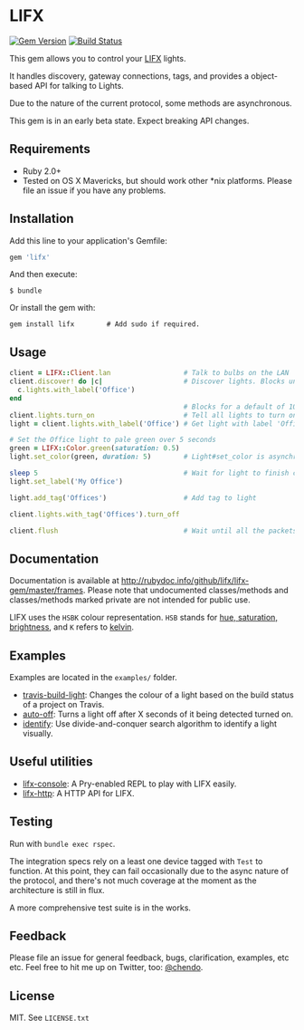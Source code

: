 # LIFX

[![Gem Version](https://badge.fury.io/rb/lifx.png)](https://rubygems.org/gems/lifx) [![Build Status](https://travis-ci.org/LIFX/lifx-gem.png)](https://travis-ci.org/LIFX/lifx-gem)

This gem allows you to control your [LIFX](http://lifx.co) lights.

It handles discovery, gateway connections, tags, and provides a object-based API
for talking to Lights.

Due to the nature of the current protocol, some methods are asynchronous.

This gem is in an early beta state. Expect breaking API changes.

## Requirements

* Ruby 2.0+
* Tested on OS X Mavericks, but should work other *nix platforms. Please file an issue if you have any problems.

## Installation

Add this line to your application's Gemfile:

```ruby
gem 'lifx'
```

And then execute:

```shell
$ bundle
```

Or install the gem with:

```shell
gem install lifx        # Add sudo if required.
```

## Usage

```ruby
client = LIFX::Client.lan                  # Talk to bulbs on the LAN
client.discover! do |c|                    # Discover lights. Blocks until a light with the label 'Office' is found
  c.lights.with_label('Office')
end
                                           # Blocks for a default of 10 seconds or until a light is found
client.lights.turn_on                      # Tell all lights to turn on
light = client.lights.with_label('Office') # Get light with label 'Office'

# Set the Office light to pale green over 5 seconds
green = LIFX::Color.green(saturation: 0.5)
light.set_color(green, duration: 5)        # Light#set_color is asynchronous

sleep 5                                    # Wait for light to finish changing
light.set_label('My Office')

light.add_tag('Offices')                   # Add tag to light

client.lights.with_tag('Offices').turn_off

client.flush                               # Wait until all the packets have been sent
```

## Documentation

Documentation is available at http://rubydoc.info/github/lifx/lifx-gem/master/frames. Please note that undocumented classes/methods and classes/methods marked private are not intended for public use.

LIFX uses the `HSBK` colour representation. `HSB` stands for [hue, saturation, brightness](http://en.wikipedia.org/wiki/HSV_color_space), and `K` refers to [kelvin](http://en.wikipedia.org/wiki/Color_temperature).

## Examples

Examples are located in the `examples/` folder.

* [travis-build-light](examples/travis-build-light/build-light.rb): Changes the colour of a light based on the build status of a project on Travis.
* [auto-off](examples/auto-off/auto-off.rb): Turns a light off after X seconds of it being detected turned on.
* [identify](examples/identify/identify.rb): Use divide-and-conquer search algorithm to identify a light visually.

## Useful utilities

* [lifx-console](http://github.com/chendo/lifx-console): A Pry-enabled REPL to play with LIFX easily.
* [lifx-http](http://github.com/chendo/lifx-http): A HTTP API for LIFX.

## Testing

Run with `bundle exec rspec`.

The integration specs rely on a least one device tagged with `Test` to function. At this point, they can fail occasionally due to the async nature of the protocol, and there's not much coverage at the moment as the architecture is still in flux.

A more comprehensive test suite is in the works.

## Feedback

Please file an issue for general feedback, bugs, clarification, examples, etc etc. Feel free to hit me up on Twitter, too: [@chendo](https://twitter.com/chendo).

## License

MIT. See `LICENSE.txt`
